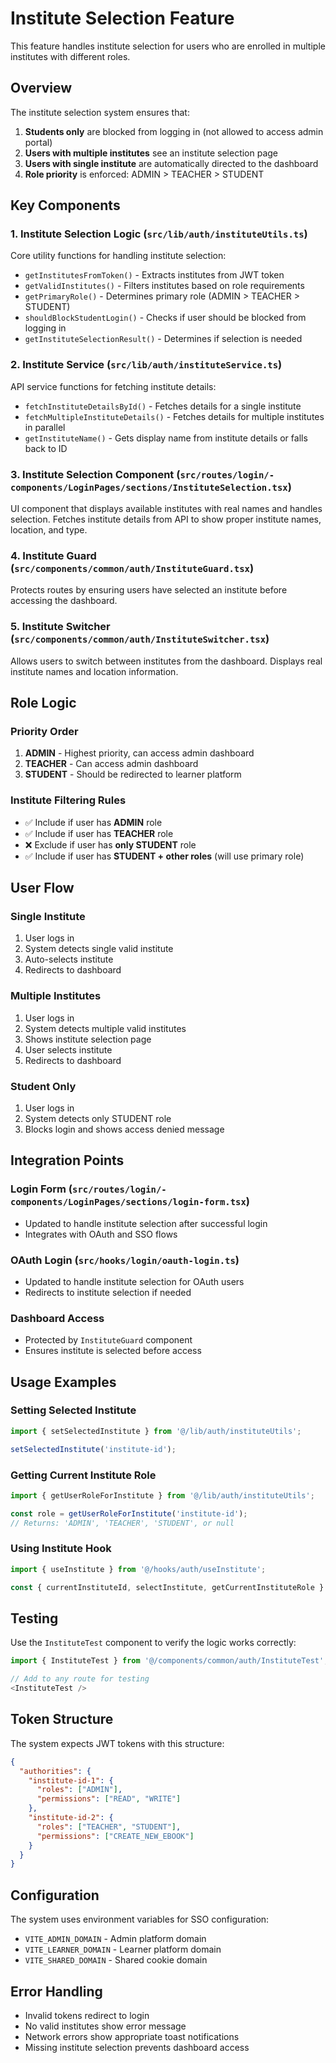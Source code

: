 # Institute Selection Feature

This feature handles institute selection for users who are enrolled in multiple institutes with different roles.

## Overview

The institute selection system ensures that:
1. **Students only** are blocked from logging in (not allowed to access admin portal)
2. **Users with multiple institutes** see an institute selection page
3. **Users with single institute** are automatically directed to the dashboard
4. **Role priority** is enforced: ADMIN > TEACHER > STUDENT

## Key Components

### 1. Institute Selection Logic (`src/lib/auth/instituteUtils.ts`)

Core utility functions for handling institute selection:

- `getInstitutesFromToken()` - Extracts institutes from JWT token
- `getValidInstitutes()` - Filters institutes based on role requirements
- `getPrimaryRole()` - Determines primary role (ADMIN > TEACHER > STUDENT)
- `shouldBlockStudentLogin()` - Checks if user should be blocked from logging in
- `getInstituteSelectionResult()` - Determines if selection is needed

### 2. Institute Service (`src/lib/auth/instituteService.ts`)

API service functions for fetching institute details:

- `fetchInstituteDetailsById()` - Fetches details for a single institute
- `fetchMultipleInstituteDetails()` - Fetches details for multiple institutes in parallel
- `getInstituteName()` - Gets display name from institute details or falls back to ID

### 3. Institute Selection Component (`src/routes/login/-components/LoginPages/sections/InstituteSelection.tsx`)

UI component that displays available institutes with real names and handles selection. Fetches institute details from API to show proper institute names, location, and type.

### 4. Institute Guard (`src/components/common/auth/InstituteGuard.tsx`)

Protects routes by ensuring users have selected an institute before accessing the dashboard.

### 5. Institute Switcher (`src/components/common/auth/InstituteSwitcher.tsx`)

Allows users to switch between institutes from the dashboard. Displays real institute names and location information.

## Role Logic

### Priority Order
1. **ADMIN** - Highest priority, can access admin dashboard
2. **TEACHER** - Can access admin dashboard
3. **STUDENT** - Should be redirected to learner platform

### Institute Filtering Rules
- ✅ Include if user has **ADMIN** role
- ✅ Include if user has **TEACHER** role
- ❌ Exclude if user has **only STUDENT** role
- ✅ Include if user has **STUDENT + other roles** (will use primary role)

## User Flow

### Single Institute
1. User logs in
2. System detects single valid institute
3. Auto-selects institute
4. Redirects to dashboard

### Multiple Institutes
1. User logs in
2. System detects multiple valid institutes
3. Shows institute selection page
4. User selects institute
5. Redirects to dashboard

### Student Only
1. User logs in
2. System detects only STUDENT role
3. Blocks login and shows access denied message

## Integration Points

### Login Form (`src/routes/login/-components/LoginPages/sections/login-form.tsx`)
- Updated to handle institute selection after successful login
- Integrates with OAuth and SSO flows

### OAuth Login (`src/hooks/login/oauth-login.ts`)
- Updated to handle institute selection for OAuth users
- Redirects to institute selection if needed

### Dashboard Access
- Protected by `InstituteGuard` component
- Ensures institute is selected before access

## Usage Examples

### Setting Selected Institute
```typescript
import { setSelectedInstitute } from '@/lib/auth/instituteUtils';

setSelectedInstitute('institute-id');
```

### Getting Current Institute Role
```typescript
import { getUserRoleForInstitute } from '@/lib/auth/instituteUtils';

const role = getUserRoleForInstitute('institute-id');
// Returns: 'ADMIN', 'TEACHER', 'STUDENT', or null
```

### Using Institute Hook
```typescript
import { useInstitute } from '@/hooks/auth/useInstitute';

const { currentInstituteId, selectInstitute, getCurrentInstituteRole } = useInstitute();
```

## Testing

Use the `InstituteTest` component to verify the logic works correctly:

```typescript
import { InstituteTest } from '@/components/common/auth/InstituteTest';

// Add to any route for testing
<InstituteTest />
```

## Token Structure

The system expects JWT tokens with this structure:

```json
{
  "authorities": {
    "institute-id-1": {
      "roles": ["ADMIN"],
      "permissions": ["READ", "WRITE"]
    },
    "institute-id-2": {
      "roles": ["TEACHER", "STUDENT"],
      "permissions": ["CREATE_NEW_EBOOK"]
    }
  }
}
```

## Configuration

The system uses environment variables for SSO configuration:

- `VITE_ADMIN_DOMAIN` - Admin platform domain
- `VITE_LEARNER_DOMAIN` - Learner platform domain
- `VITE_SHARED_DOMAIN` - Shared cookie domain

## Error Handling

- Invalid tokens redirect to login
- No valid institutes show error message
- Network errors show appropriate toast notifications
- Missing institute selection prevents dashboard access
